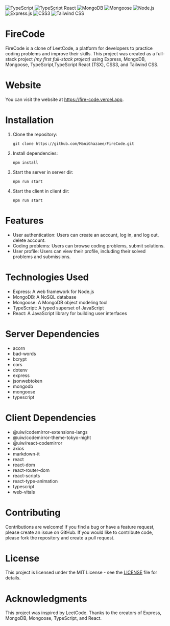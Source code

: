 ![TypeScript](https://img.shields.io/badge/typescript-%23007ACC.svg?style=for-the-badge&logo=typescript&logoColor=white)
![TypeScript React](https://img.shields.io/badge/typescript%20react-%2320232a.svg?style=for-the-badge&logo=react&logoColor=%2361DAFB)
![MongoDB](https://img.shields.io/badge/mongodb-%234ea94b.svg?style=for-the-badge&logo=mongodb&logoColor=white)
![Mongoose](https://img.shields.io/badge/mongoose-%234ea94b.svg?style=for-the-badge&logo=mongoose&logoColor=white)
![Node.js](https://img.shields.io/badge/node.js-%23339933.svg?style=for-the-badge&logo=node.js&logoColor=white)
![Express.js](https://img.shields.io/badge/express.js-%23404d59.svg?style=for-the-badge)
![CSS3](https://img.shields.io/badge/css3-%231572B6.svg?style=for-the-badge&logo=css3&logoColor=white)
![Tailwind CSS](https://img.shields.io/badge/tailwind%20css-%2338B2AC.svg?style=for-the-badge&logo=tailwind-css&logoColor=white)

# FireCode

FireCode is a clone of LeetCode, a platform for developers to practice coding problems and improve their skills. This project was created as a full-stack project _(my first full-stack project)_ using Express, MongoDB, Mongoose, TypeScript,TypeScript React (TSX), CSS3, and Tailwind CSS.

# Website

You can visit the website at https://fire-code.vercel.app.

# Installation

1. Clone the repository:

      `git clone https://github.com/ManiGhazaee/FireCode.git`

2. Install dependencies:

      `npm install`

3. Start the server in server dir:

      `npm run start`

4. Start the client in client dir:

      `npm run start`

# Features

- User authentication: Users can create an account, log in, and log out, delete account.
- Coding problems: Users can browse coding problems, submit solutions.
- User profile: Users can view their profile, including their solved problems and submissions.

# Technologies Used

- Express: A web framework for Node.js
- MongoDB: A NoSQL database
- Mongoose: A MongoDB object modeling tool
- TypeScript: A typed superset of JavaScript
- React: A JavaScript library for building user interfaces

# Server Dependencies

- acorn
- bad-words
- bcrypt
- cors
- dotenv
- express
- jsonwebtoken
- mongodb
- mongoose
- typescript

# Client Dependencies

- @uiw/codemirror-extensions-langs
- @uiw/codemirror-theme-tokyo-night
- @uiw/react-codemirror
- axios
- markdown-it
- react
- react-dom
- react-router-dom
- react-scripts
- react-type-animation
- typescript
- web-vitals

# Contributing

Contributions are welcome! If you find a bug or have a feature request, please create an issue on GitHub. If you would like to contribute code, please fork the repository and create a pull request.

# License

This project is licensed under the MIT License - see the [LICENSE](./LICENSE.md) file for details.

# Acknowledgments

This project was inspired by LeetCode.
Thanks to the creators of Express, MongoDB, Mongoose, TypeScript, and React.
